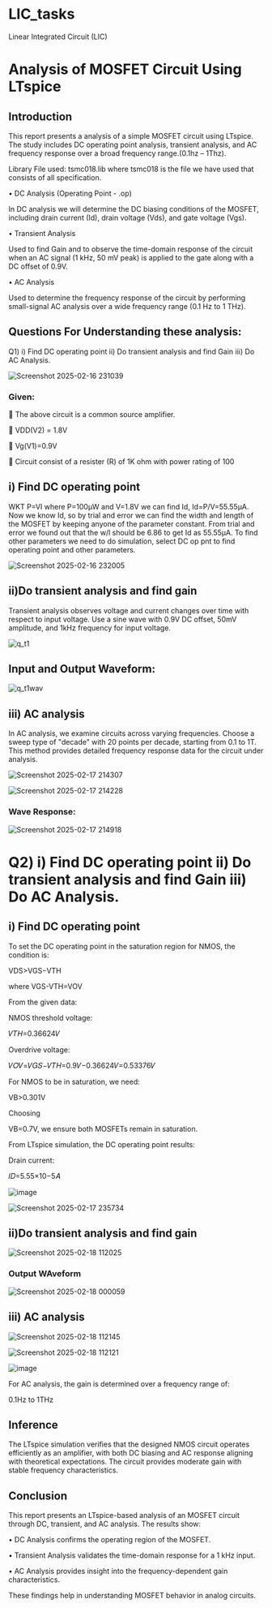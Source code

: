 # LIC_tasks
Linear Integrated Circuit (LIC) 

# Analysis of MOSFET Circuit Using LTspice

## Introduction

This report presents a analysis of a simple MOSFET circuit using LTspice. The study includes DC operating point analysis, transient analysis, and AC frequency response over a broad frequency range.(0.1hz – 1Thz).

Library File used: tsmc018.lib where tsmc018 is the file we have used that consists of all specification.

•	DC Analysis (Operating Point - .op)

In DC analysis we  will  determine the DC biasing conditions of the MOSFET, including drain current (Id), drain voltage (Vds), and gate voltage (Vgs).

•	Transient Analysis

Used to find Gain and to observe the time-domain response of the circuit when an AC signal (1 kHz, 50 mV peak) is applied to the gate along with a DC offset of 0.9V.

•	AC Analysis

Used to determine the frequency response of the circuit by performing small-signal AC analysis over a wide frequency range (0.1 Hz to 1 THz).

## Questions For Understanding these analysis:


Q1)  i) Find DC operating point ii) Do transient analysis and find Gain iii) Do AC Analysis.

![Screenshot 2025-02-16 231039](https://github.com/user-attachments/assets/05329a17-f7ca-4e6b-81e7-52b61fe421a8)


### Given:

	The above circuit is a common source amplifier.

	VDD(V2) = 1.8V

	Vg(V1)=0.9V

	Circuit consist of a resister (R) of 1K ohm with power rating of 100

## i) Find DC operating point 

WKT P=VI where P=100µW and V=1.8V we can find Id, Id=P/V=55.55µA. Now we know Id, so by trial and error we can find the width and length of the MOSFET by keeping anyone of the parameter constant. From trial and error we found out that the w/l should be 6.86  to get Id as 55.55µA. To find other parameters we need to do simulation, select DC op pnt to find operating point and other parameters.

![Screenshot 2025-02-16 232005](https://github.com/user-attachments/assets/fbc2f7ca-889c-41f1-bbef-252885dfe6ad)

## ii)Do transient analysis and find gain

Transient analysis observes voltage and current changes over time with respect to input voltage. Use a sine wave with 0.9V DC offset, 50mV amplitude, and 1kHz frequency for input voltage.

![q_t1](https://github.com/user-attachments/assets/9664111a-f07c-434e-97d7-f16c97292ca4)

## Input and Output Waveform:

![q_t1wav](https://github.com/user-attachments/assets/8f26bd87-9eb5-4dd5-9a81-8acf898da2de)

## iii) AC analysis 

In AC analysis, we examine circuits across varying frequencies. Choose a sweep type of "decade" with 20 points per decade, starting from 0.1 to 1T. This method provides detailed frequency response data for the circuit under analysis.

![Screenshot 2025-02-17 214307](https://github.com/user-attachments/assets/19023b2f-227f-4c92-9e7b-4455f42120ef)

![Screenshot 2025-02-17 214228](https://github.com/user-attachments/assets/6a6a7d79-e13d-4907-8666-9c9c93a271e1)

### Wave Response:

![Screenshot 2025-02-17 214918](https://github.com/user-attachments/assets/eafdb60d-660c-4d58-8ddf-cfe419f79bd8)

# Q2)  i) Find DC operating point ii) Do transient analysis and find Gain iii) Do AC Analysis.

## i) Find DC operating point 

To set the DC operating point in the saturation region for NMOS, the condition is:

VDS>VGS−VTH

where VGS-VTH=VOV

From the given data:

NMOS threshold voltage: 

𝑉𝑇𝐻=0.36624𝑉

Overdrive voltage: 

𝑉𝑂𝑉=𝑉𝐺𝑆−𝑉𝑇𝐻=0.9𝑉−0.36624𝑉=0.53376𝑉

 
For NMOS to be in saturation, we need:


VB>0.301V

Choosing 

VB​=0.7V, we ensure both MOSFETs remain in saturation.

From LTspice simulation, the DC operating point results:

Drain current: 

𝐼𝐷=5.55×10−5𝐴


![image](https://github.com/user-attachments/assets/425618fc-9128-45ba-a06c-0421a15b937e)

![Screenshot 2025-02-17 235734](https://github.com/user-attachments/assets/bdc539ce-7293-489f-9cb2-17aa7b85b0b1)

## ii)Do transient analysis and find gain

![Screenshot 2025-02-18 112025](https://github.com/user-attachments/assets/8fecf8cd-4887-4b55-b71c-ce33beb1f250)


### Output WAveform

![Screenshot 2025-02-18 000059](https://github.com/user-attachments/assets/c5d2b23e-53cb-475a-81c8-5f1ce75e2345)

## iii) AC analysis 

![Screenshot 2025-02-18 112145](https://github.com/user-attachments/assets/dbdf5ff8-acac-4d37-8ad5-2b29e6f2d9a4)

![Screenshot 2025-02-18 112121](https://github.com/user-attachments/assets/18970d5d-ce1f-414b-997b-10b1952ecc8f)

![image](https://github.com/user-attachments/assets/e2c41513-bd3e-4ad8-8e31-a9313e58bf4d)

For AC analysis, the gain is determined over a frequency range of:

0.1Hz to 1THz


## Inference

The LTspice simulation verifies that the designed NMOS circuit operates efficiently as an amplifier, with both DC biasing and AC response aligning with theoretical expectations. The circuit provides moderate gain with stable frequency characteristics.

## Conclusion

This report presents an LTspice-based analysis of an MOSFET circuit through DC, transient, and AC analysis. 
The results show:

•	DC Analysis confirms the operating region of the MOSFET.

•	Transient Analysis validates the time-domain response for a 1 kHz input.

•	AC Analysis provides insight into the frequency-dependent gain characteristics.

These findings help in understanding MOSFET behavior in analog circuits.








